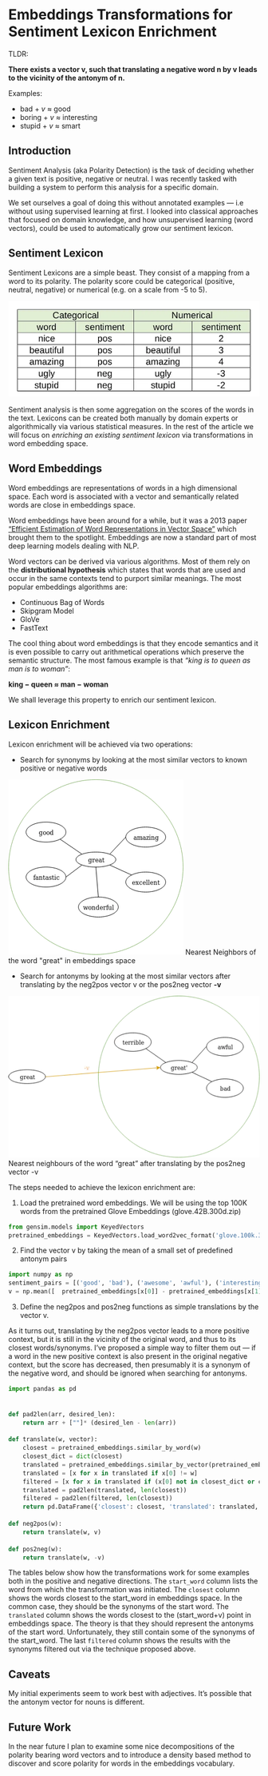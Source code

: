 # Embeddings Transformations for Sentiment Lexicon Enrichment

TLDR: 

**There exists a vector v, such that translating a negative word n by v leads to the vicinity of the antonym of n.**

Examples:

* bad + _v_ ≈ good
* boring + _v_ ≈ interesting
* stupid + _v_ ≈ smart

## Introduction

Sentiment Analysis (aka Polarity Detection) is the task of deciding whether a given text is positive, negative or neutral. I was recently tasked with building a system to perform this analysis for a specific domain.

We set ourselves a goal of doing this without annotated examples — i.e without using supervised learning at first. I looked into classical approaches that focused on domain knowledge, and how unsupervised learning (word vectors), could be used to automatically grow our sentiment lexicon.

## Sentiment Lexicon

Sentiment Lexicons are a simple beast. They consist of a mapping from a word to its polarity. The polarity score could be categorical (positive, neutral, negative) or numerical (e.g. on a scale from -5 to 5).

[![Sentiment Lexicon](/images/catnum.webp)](/images/catnum.webp) 


Sentiment analysis is then some aggregation on the scores of the words in the text.
Lexicons can be created both manually by domain experts or algorithmically via various statistical measures. 
In the rest of the article we will focus on _enriching an existing sentiment lexicon_ via transformations in word embedding space.

## Word Embeddings

Word embeddings are representations of words in a high dimensional space. Each word is associated with a vector and semantically related words are close in embeddings space.

Word embeddings have been around for a while, but it was a 2013 paper 
[“Efficient Estimation of Word Representations in Vector Space”](https://arxiv.org/abs/1301.3781) which brought them to the spotlight. Embeddings are now a standard part of most deep learning models dealing with NLP.

Word vectors can be derived via various algorithms. 
Most of them rely on the **distributional hypothesis** which states that words that are used and occur in the same contexts tend to purport similar meanings. 
The most popular embeddings algorithms are:

* Continuous Bag of Words
* Skipgram Model
* GloVe
* FastText

The cool thing about word embeddings is that they encode semantics 
and it is even possible to carry out arithmetical operations 
which preserve the semantic structure.
The most famous example is that _“king is to queen as man is to woman”_:

**king − queen ≈ man − woman**

We shall leverage this property to enrich our sentiment lexicon.

## Lexicon Enrichment

Lexicon enrichment will be achieved via two operations:

* Search for synonyms by looking at the most similar vectors to known positive or negative words

[![nn](/images/nn.webp)](/images/nn.webp)
Nearest Neighbors of the word "great" in embeddings space

* Search for antonyms by looking at the most similar vectors after translating by the neg2pos vector v or the pos2neg vector **-v**

[![antonyms](/images/antonyms.webp)](/images/antonyms.webp)
Nearest neighbours of the word “great” after translating by the pos2neg vector -v


The steps needed to achieve the lexicon enrichment are:

1. Load the pretrained word embeddings. We will be using the top 100K words from the pretrained Glove Embeddings (glove.42B.300d.zip)
```python
from gensim.models import KeyedVectors
pretrained_embeddings = KeyedVectors.load_word2vec_format('glove.100k.300d.txt')
```

2. Find the vector v by taking the mean of a small set of predefined antonym pairs
```python
import numpy as np
sentiment_pairs = [('good', 'bad'), ('awesome', 'awful'), ('interesting', 'boring'), ('happy', 'sad'), ('beautiful', 'ugly')]
v = np.mean([  pretrained_embeddings[x[0]] - pretrained_embeddings[x[1]] for x in sentiment_pairs], axis=0)
```
3. Define the neg2pos and pos2neg functions as simple translations by the vector v.

As it turns out, translating by the neg2pos vector leads to a more positive context, but it is still in the vicinity of the original word, and thus to its closest words/synonyms. I’ve proposed a simple way to filter them out — if a word in the new positive context is also present in the original negative context, but the score has decreased, then presumably it is a synonym of the negative word, and should be ignored when searching for antonyms.

```python
import pandas as pd


def pad2len(arr, desired_len):
    return arr + [""]* (desired_len - len(arr))

def translate(w, vector):
    closest = pretrained_embeddings.similar_by_word(w)
    closest_dict = dict(closest)
    translated = pretrained_embeddings.similar_by_vector(pretrained_embeddings[w]+vector)
    translated = [x for x in translated if x[0] != w]
    filtered = [x for x in translated if (x[0] not in closest_dict or closest_dict[x[0]] < x[1])]
    translated = pad2len(translated, len(closest))
    filtered = pad2len(filtered, len(closest))
    return pd.DataFrame({'closest': closest, 'translated': translated, 'filtered':filtered}, columns=['closest', 'translated', 'filtered'])

def neg2pos(w):
    return translate(w, v)

def pos2neg(w):
    return translate(w, -v)
```

The tables below show how the transformations work for some examples both in the positive and 
negative directions. The `start_word` column lists the word from which the transformation 
was initiated. The `closest` column shows the words closest to the start_word in embeddings space. 
In the common case, they should be the synonyms of the start word. The `translated` column shows the words closest to the (start_word+v) point in embeddings space. 
The theory is that they should represent the antonyms of the start word. 
Unfortunately, they still contain some of the synonyms of the start_word. The last `filtered` column shows the results with the synonyms filtered out via the technique proposed above.

<script src="https://gist.github.com/mboyanov/89c07f69d8fea47c2b5c1d6c6167ec3b.js"></script>
<script src="https://gist.github.com/mboyanov/60dc5514d5ec72cff9c03fdead5d81d6.js"></script>

## Caveats
My initial experiments seem to work best with adjectives. It’s possible that the antonym vector for nouns is different.

## Future Work
In the near future I plan to examine some nice decompositions of the polarity bearing word vectors and to introduce a density based method to discover and score polarity for words in the embeddings vocabulary.